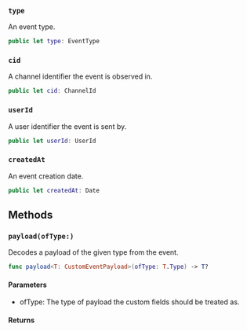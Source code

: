 
### `type`

An event type.

``` swift
public let type: EventType
```

### `cid`

A channel identifier the event is observed in.

``` swift
public let cid: ChannelId
```

### `userId`

A user identifier the event is sent by.

``` swift
public let userId: UserId
```

### `createdAt`

An event creation date.

``` swift
public let createdAt: Date
```

## Methods

### `payload(ofType:)`

Decodes a payload of the given type from the event.

``` swift
func payload<T: CustomEventPayload>(ofType: T.Type) -> T? 
```

#### Parameters

  - ofType: The type of payload the custom fields should be treated as.

#### Returns


